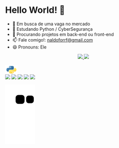 # Hello World! 🖖

- 🔭 Em busca de uma vaga no mercado
- 🌱 Estudando Python / CyberSegurança
- 👯 Procurando projetos em back-end ou front-end
- 📫 Fale comigo!: naldoforrf@gmail.com 
- 😄 Pronouns: Ele

<div align="center">
  <a href="https://github.com/ronaldo251">
  <img height="180em" src="https://github-readme-stats.vercel.app/api?username=ronaldo251&show_icons=true&theme=dark&include_all_commits=true&count_private=true"/>
  <img height="180em" src="https://github-readme-stats.vercel.app/api/top-langs/?username=ronaldo251&layout=compact&langs_count=7&theme=dark"/>
</div>
  </div>
<div style="display: inline_block"><br>
  <img align="center" alt="Rafa-Python" height="30" width="40" src="https://raw.githubusercontent.com/devicons/devicon/master/icons/python/python-original.svg">
</div>

<div> 
  <a href="https://instagram.com/_sr.coronel" target="_blank"><img src="https://img.shields.io/badge/-Instagram-%23E4405F?style=for-the-badge&logo=instagram&logoColor=white" target="_blank"></a>
 	<a href="https://www.twitch.tv/belarus251" target="_blank"><img src="https://img.shields.io/badge/Twitch-9146FF?style=for-the-badge&logo=twitch&logoColor=white" target="_blank"></a>
 <a href="https://discord.com/pimenta616" target="_blank"><img src="https://img.shields.io/badge/Discord-7289DA?style=for-the-badge&logo=discord&logoColor=white" target="_blank"></a> 
  <a href = "mailto:naldoforrf@gmail.com"><img src="https://img.shields.io/badge/-Gmail-%23333?style=for-the-badge&logo=gmail&logoColor=white" target="_blank"></a>
  <a href="https://www.linkedin.com/in/ronaldo-fraga-49a11114a/" target="_blank"><img src="https://img.shields.io/badge/-LinkedIn-%230077B5?style=for-the-badge&logo=linkedin&logoColor=white" target="_blank"></a> 
 
  ![Snake animation](https://github.com/ronaldo251/ronaldo251/blob/output/github-contribution-grid-snake.svg)
 
</div>
